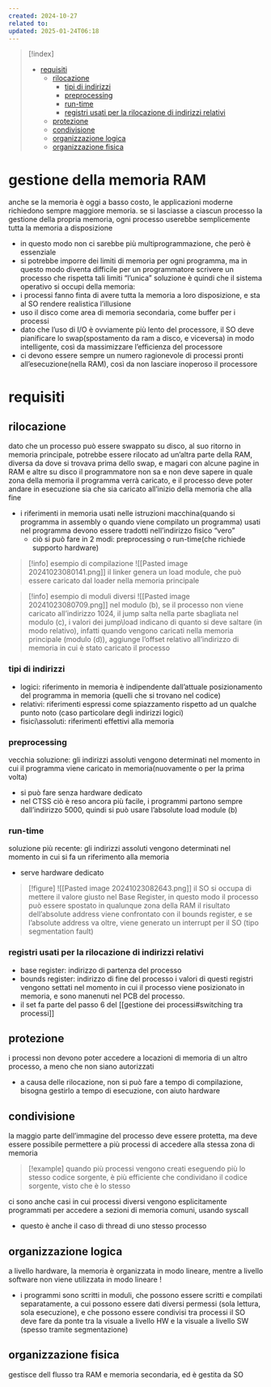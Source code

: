 ```yaml
---
created: 2024-10-27
related to: 
updated: 2025-01-24T06:18
---
```

>[!index]
>
>- [requisiti](#requisiti)
>	- [rilocazione](#rilocazione)
>		- [tipi di indirizzi](#tipi%20di%20indirizzi)
>		- [preprocessing](#preprocessing)
>		- [run-time](#run-time)
>		- [registri usati per la rilocazione di indirizzi relativi](#registri%20usati%20per%20la%20rilocazione%20di%20indirizzi%20relativi)
>	- [protezione](#protezione)
>	- [condivisione](#condivisione)
>	- [organizzazione logica](#organizzazione%20logica)
>	- [organizzazione fisica](#organizzazione%20fisica)
# gestione della memoria RAM
anche se la memoria è oggi a basso costo, le applicazioni moderne richiedono sempre maggiore memoria. se si lasciasse a ciascun processo la gestione della propria memoria, ogni processo userebbe semplicemente tutta la memoria a disposizione
- in questo modo non ci sarebbe più multiprogrammazione, che però è essenziale
- si potrebbe imporre dei limiti di memoria per ogni programma, ma in questo modo diventa difficile per un programmatore scrivere un processo che rispetta tali limiti
“l’unica” soluzione è quindi che il sistema operativo si occupi della memoria:
- i processi fanno finta di avere tutta la memoria a loro disposizione, e sta al SO rendere realistica l’illusione
- uso il disco come area di memoria secondaria, come buffer per i processi
- dato che l’uso di I/O è ovviamente più lento del processore, il SO deve pianificare lo swap(spostamento da ram a disco, e viceversa) in modo intelligente, così da massimizzare l’efficienza del processore
- ci devono essere sempre un numero ragionevole di processi pronti all’esecuzione(nella RAM), così da non lasciare inoperoso il processore
# requisiti
## rilocazione
dato che un processo può essere swappato su disco, al suo ritorno in memoria principale, potrebbe essere rilocato ad un’altra parte della RAM, diversa da dove si trovava prima dello swap, e magari con alcune pagine in RAM e altre su disco
il programmatore non sa e non deve sapere in quale zona della memoria il programma verrà caricato, e il processo deve poter andare in esecuzione sia che sia caricato all’inizio della memoria che alla fine
- i riferimenti in memoria usati nelle istruzioni macchina(quando si programma in assembly o quando viene compilato un programma) usati nel programma devono essere tradotti nell’indirizzo fisico “vero”
	- ciò si può fare in 2 modi: preprocessing o run-time(che richiede supporto hardware)
>[!info] esempio di compilazione
![[Pasted image 20241023080141.png]]
il linker genera un load module, che può essere caricato dal loader nella memoria principale

>[!info] esempio di moduli diversi
![[Pasted image 20241023080709.png]]
nel modulo (b), se il processo non viene caricato all’indirizzo 1024, il jump salta nella parte sbagliata
nel modulo (c), i valori dei jump\load indicano di quanto si deve saltare (in modo relativo), infatti quando vengono caricati nella memoria principale (modulo (d)), aggiunge l’offset relativo all’indirizzo di memoria in cui è stato caricato il processo
### tipi di indirizzi
- logici: riferimento in memoria è indipendente dall’attuale posizionamento del programma in memoria (quelli che si trovano nel codice)
- relativi: riferimenti espressi come spiazzamento rispetto ad un qualche punto noto (caso particolare degli indirizzi logici)
- fisici\assoluti: riferimenti effettivi alla memoria
### preprocessing
vecchia soluzione: gli indirizzi assoluti vengono determinati nel momento in cui il programma viene caricato in memoria(nuovamente o per la prima volta)
- si può fare senza hardware dedicato
-  nel CTSS ciò è reso ancora più facile, i programmi partono sempre dall’indirizzo 5000, quindi si può usare l’absolute load module (b)
### run-time
soluzione più recente: gli indirizzi assoluti vengono determinati nel momento in cui si fa un riferimento alla memoria 
- serve hardware dedicato
>[!figure] ![[Pasted image 20241023082643.png]]
il SO si occupa di mettere il valore giusto nel Base Register, in questo modo il processo può essere spostato in qualunque zona della RAM
il risultato dell’absolute address viene confrontato con il bounds register, e se l’absolute address va oltre, viene generato un interrupt per il SO (tipo segmentation fault)
### registri usati per la rilocazione di indirizzi relativi
- base register: indirizzo di partenza del processo
- bounds register: indirizzo di fine del processo
i valori di questi registri vengono settati nel momento in cui il processo viene posizionato in memoria, e sono manenuti nel PCB del processo.
- il set fa parte del passo 6 del [[gestione dei processi#switching tra processi]]
## protezione
i processi non devono poter accedere a locazioni di memoria di un altro processo, a meno che non siano autorizzati
- a causa delle rilocazione, non si può fare a tempo di compilazione, bisogna gestirlo a tempo di esecuzione, con aiuto hardware
## condivisione
la maggio parte dell’immagine del processo deve essere protetta, ma deve essere possibile permettere a più processi di accedere alla stessa zona di memoria
>[!example] quando più processi vengono creati eseguendo più lo stesso codice sorgente, è più efficiente che condividano il codice sorgente, visto che è lo stesso

ci sono anche casi in cui processi diversi vengono esplicitamente programmati per accedere a sezioni di memoria comuni, usando syscall 
- questo è anche il caso di thread di uno stesso processo
## organizzazione logica
a livello hardware, la memoria è organizzata in modo lineare, mentre a livello software non viene utilizzata in modo lineare ! 
- i programmi sono scritti in moduli, che possono essere scritti e compilati separatamente, a cui possono essere dati diversi permessi (sola lettura, sola esecuzione), e che possono essere condivisi tra processi
il SO deve fare da ponte tra la visuale a livello HW e la visuale a livello SW (spesso tramite segmentazione)
## organizzazione fisica
gestisce dell flusso tra RAM e memoria secondaria, ed è gestita da SO